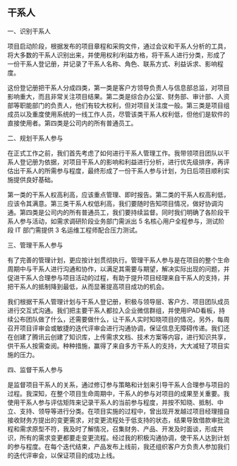 ## 干系人

一、识别干系人

项目启动阶段，根据发布的项目章程和采购文件，通过会议和干系人分析的工具，将大多数的干系人识别出来，并使用权利/利益方格，将干系人进行分类，形成了一份干系人登记册，并记录了干系人名称、角色、联系方式、利益诉求、影响程度。

这份登记册把干系人分成四类，第一类是客户方领导负责人与信息部总监，对项目影响重大，而且非常关注项目结果。第二类是综合办公室、财务部、审计部、人资部等职能部门的负责人，他们有较大权利，但对项目关注度一般。第三类是项目组成员以及重度使用系统的一线工作人员，尽管该类干系人权利低，但他们是软件的直接使用者。第四类是公司内的所有普通员工。

二、规划干系人参与

在正式工作之前，我们首先考虑了如何进行干系人管理工作。我带领项目团队以干系人登记册为依据，对项目干系人的影响和利益进行分析，进行优先级排序，再评估出干系人的所需参与程度，最终形成了一份干系人参与计划，为日后项目顺利实施提供良好基础。

第一类的干系人权高利高，应该重点管理、即时报告。第二类的干系人权高利低，应该令其满意。第三类干系人权低利高，我们要随时告知项目情况，做好协调沟通。第四类是公司内的所有普通员工，我们要持续监督。同时我们明确了各阶段干系人参与活动，如需求调研阶段业务部门需派出 5 名核心用户全程参与，测试阶段 IT 部门需提供 3 名运维工程师配合压力测试。

三、管理干系人参与

有了完善的管理计划，更应按计划贯彻执行。管理干系人参与是在项目的整个生命周期中与干系人进行沟通和协作，以满足其需要与期望，解决实际出现的问题，并促进干系人合理参与项目活动的过程，有助于提升项目经理来自干系人的支持，并把干系人的抵制降到最低，从而显著提高项目成功的机会。

我们根据干系人管理计划与干系人登记册，积极与领导层、客户方、项目团队成员进行交互式沟通。我们把主要干系人都拉入企业微信群组，并使用IPAD看板，持续公布团队做了什么，还需要做什么，让干系人实时知晓项目的情况，另外，每周召开项目评审会或敏捷的迭代评审会进行沟通协调，保证信息无障碍传递。我们还在创建了腾讯云创建了知识库，上传需求文档、技术方案等内容，进行知识共享，供干系人按需查阅。种种措施，赢得了来自多方干系人的支持，大大减轻了项目实施的压力。

四、监督干系人参与

是监督项目干系人的关系，通过修订参与策略和计划来引导干系人合理参与项目的过程。我深知，在整个项目生命周期中，干系人的参与对项目的成果至关重要。我使用干系人参与评估矩阵来记录干系人的当前参与程度，并按不知晓、抵制、中立、支持、领导等进行分类。在项目实施的过程中，曾出现开发越过项目经理擅自接收财务方提出的变更需求，对变更流程处于低支持的状态，结果导致借款审批流程和需求原型不符，我及时了解情况，召集财务、产品、开发及时面谈，形成共识，所有的需求变更都要走变更流程。经过我的积极沟通协调，使干系人达到计划的参与程度。在每个迭代结束，产品发布上线前，我还组织客户方负责人参加我们的迭代评审会，以保证项目的成功上线。